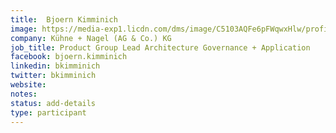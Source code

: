 ```yaml
---
title:  Bjoern Kimminich
image: https://media-exp1.licdn.com/dms/image/C5103AQFe6pFWqwxHlw/profile-displayphoto-shrink_800_800/0?e=1596672000&v=beta&t=6qbW3YtMxLFjnAf6nyCGc5Q8P-DHB0HLUZxmC297x2Q
company: Kühne + Nagel (AG & Co.) KG
job_title: Product Group Lead Architecture Governance + Application
facebook: bjoern.kimminich
linkedin: bkimminich
twitter: bkimminich
website:
notes:
status: add-details
type: participant
---
```


<!-- put more details about participant here -->